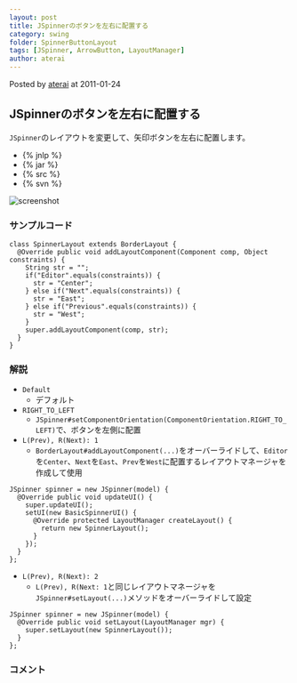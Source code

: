 ```yaml
---
layout: post
title: JSpinnerのボタンを左右に配置する
category: swing
folder: SpinnerButtonLayout
tags: [JSpinner, ArrowButton, LayoutManager]
author: aterai
---
```


Posted by [aterai](http://terai.xrea.jp/aterai.html) at 2011-01-24

## JSpinnerのボタンを左右に配置する
`JSpinner`のレイアウトを変更して、矢印ボタンを左右に配置します。

- {% jnlp %}
- {% jar %}
- {% src %}
- {% svn %}

<!-- dummy comment line for breaking list -->

![screenshot](https://lh5.googleusercontent.com/_9Z4BYR88imo/TT0IT-0k7EI/AAAAAAAAAzA/8LBM7qgDVvw/s800/SpinnerButtonLayout.png)

### サンプルコード
<pre class="prettyprint"><code>class SpinnerLayout extends BorderLayout {
  @Override public void addLayoutComponent(Component comp, Object constraints) {
    String str = "";
    if("Editor".equals(constraints)) {
      str = "Center";
    } else if("Next".equals(constraints)) {
      str = "East";
    } else if("Previous".equals(constraints)) {
      str = "West";
    }
    super.addLayoutComponent(comp, str);
  }
}
</code></pre>

### 解説
- `Default`
    - デフォルト
- `RIGHT_TO_LEFT`
    - `JSpinner#setComponentOrientation(ComponentOrientation.RIGHT_TO_LEFT)`で、ボタンを左側に配置
- `L(Prev), R(Next): 1`
    - `BorderLayout#addLayoutComponent(...)`をオーバーライドして、`Editor`を`Center`、`Next`を`East`、`Prev`を`West`に配置するレイアウトマネージャを作成して使用

<!-- dummy comment line for breaking list -->

<pre class="prettyprint"><code>JSpinner spinner = new JSpinner(model) {
  @Override public void updateUI() {
    super.updateUI();
    setUI(new BasicSpinnerUI() {
      @Override protected LayoutManager createLayout() {
        return new SpinnerLayout();
      }
    });
  }
};
</code></pre>

- `L(Prev), R(Next): 2`
    - `L(Prev), R(Next: 1`と同じレイアウトマネージャを`JSpinner#setLayout(...)`メソッドをオーバーライドして設定

<!-- dummy comment line for breaking list -->

<pre class="prettyprint"><code>JSpinner spinner = new JSpinner(model) {
  @Override public void setLayout(LayoutManager mgr) {
    super.setLayout(new SpinnerLayout());
  }
};
</code></pre>

### コメント
